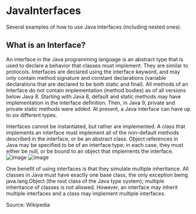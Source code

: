 # JavaInterfaces
Several examples of how to use Java Interfaces (including nested ones).

## What is an Interface?
An interface in the Java programming language is an abstract type that is used to declare a behavior that classes must implement. They are similar to protocols. Interfaces are declared using the interface keyword, and may only contain method signature and constant declarations (variable declarations that are declared to be both static and final). All methods of an Interface do not contain implementation (method bodies) as of all versions below Java 8. Starting with Java 8, default and static methods may have implementation in the interface definition. Then, in Java 9, private and private static methods were added. At present, a Java interface can have up to six different types.

Interfaces cannot be instantiated, but rather are implemented. A class that implements an interface must implement all of the non-default methods described in the interface, or be an abstract class. Object references in Java may be specified to be of an interface type; in each case, they must either be null, or be bound to an object that implements the interface.
![image](https://user-images.githubusercontent.com/31170255/235689461-f69b6182-83cf-4318-a1df-e13a51b652f9.png)
![image](https://user-images.githubusercontent.com/31170255/235689582-4075b577-5a3f-41af-9af6-74c100b7e79d.png)

One benefit of using interfaces is that they simulate multiple inheritance. All classes in Java must have exactly one base class, the only exception being java.lang.Object (the root class of the Java type system); multiple inheritance of classes is not allowed. However, an interface may inherit multiple interfaces and a class may implement multiple interfaces.

Source: Wikipedia
